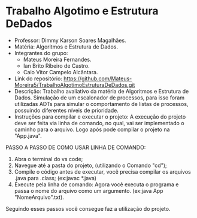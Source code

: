 # Trabalho Algotimo e Estrutura DeDados
- Professor: Dimmy Karson Soares Magalhães.
- Matéria: Algoritmos e Estrutura de Dados.
- Integrantes do grupo:
  - Mateus Moreira Fernandes.
  - Ian Brito Ribeiro de Castro.
  - Caio Vitor Campelo Alcântara.
- Link do repositório: https://github.com/Mateus-Moreira5/TrabalhoAlgotimoEstruturaDeDados.git
- Descrição: Trabalho avaliativo da matéria de Algoritmos e Estrutura de Dados. Simulação de um escalonador de processos, para isso foram utilizadas ADTs para simular o comportamento de listas de processos, possuindo diferentes níveis de prioridade.
- Instruções para compilar e executar o projeto:
A execução do projeto deve ser feita via linha de comando, no qual, vai ser implementado o caminho para o arquivo. Logo após pode compilar o projeto na "App.java".

PASSO A PASSO DE COMO USAR LINHA DE COMANDO:
 1. Abra o terminal do vs code;
 2. Navegue até a pasta do projeto, (utilizando o Comando "cd");
 3. Compile o código antes de executar, você precisa compilar os arquivos .java para .class; (ex:javac *.java)
 4. Execute pela linha de comando: Agora você executa o programa e passa o nome do arquivo como um argumento. (ex:java App "NomeArquivo".txt).

Seguindo esses passos você consegue faz a utilização do projeto.